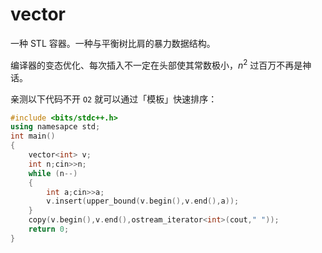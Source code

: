 # vector

一种 STL 容器。一种与平衡树比肩的暴力数据结构。

编译器的变态优化、每次插入不一定在头部使其常数极小，$n^2$ 过百万不再是神话。

亲测以下代码不开 `O2` 就可以通过「模板」快速排序：

```cpp
#include <bits/stdc++.h>
using namesapce std;
int main()
{
    vector<int> v;
    int n;cin>>n;
    while (n--)
    {
        int a;cin>>a;
        v.insert(upper_bound(v.begin(),v.end(),a));
    }
    copy(v.begin(),v.end(),ostream_iterator<int>(cout," "));
    return 0;
}
```